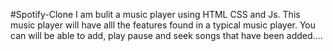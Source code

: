 #Spotify-Clone
I am bulit a music player using HTML CSS and Js.
This music player will have alll the features found in a typical music player.
You can will be able to add, 
play pause and seek songs that have been added....
